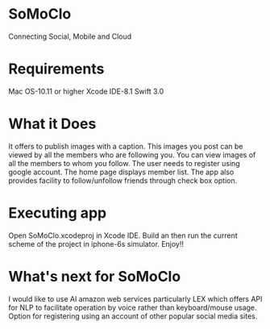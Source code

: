 # SoMoClo
Connecting Social, Mobile and Cloud

# Requirements
Mac OS-10.11 or higher
Xcode IDE-8.1
Swift 3.0

# What it Does
It offers to publish images with a caption.
This images you post can be viewed by all the members who are following you.
You can view images of all the members to whom you follow.
The user needs to register using google account.
The home page displays member list. 
The app also provides facility to follow/unfollow friends through check box option.

# Executing app
Open SoMoClo.xcodeproj in Xcode IDE.
Build an then run the current scheme of the project in iphone-6s simulator.
Enjoy!!

# What's next for SoMoClo
I would like to use AI amazon web services particularly LEX which offers API for NLP to facilitate operation by voice rather than keyboard/mouse usage. 
Option for registering using an account of other popular social media sites.
